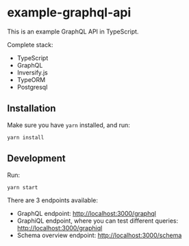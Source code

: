 # example-graphql-api

This is an example GraphQL API in TypeScript.

Complete stack:
- TypeScript
- GraphQL
- Inversify.js
- TypeORM
- Postgresql

## Installation

Make sure you have `yarn` installed, and run:

```
yarn install
```

## Development

Run:

```
yarn start
```

There are 3 endpoints available:
- GraphQL endpoint: [http://localhost:3000/graphql](http://localhost:3000/graphql)
- GraphiQL endpoint, where you can test different queries: [http://localhost:3000/graphiql](http://localhost:3000/graphiql)
- Schema overview endpoint: [http://localhost:3000/schema](http://localhost:3000/schema)
